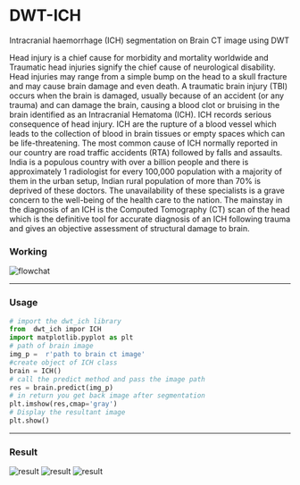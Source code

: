 # DWT-ICH
Intracranial haemorrhage (ICH) segmentation on Brain CT image using DWT

Head injury is a chief cause for morbidity and mortality worldwide and Traumatic head
injuries signify the chief cause of neurological disability. Head injuries may range from a
simple bump on the head to a skull fracture and may cause brain damage and even death.
A traumatic brain injury (TBI) occurs when the brain is damaged, usually because of an
accident (or any trauma) and can damage the brain, causing a blood clot or bruising in the brain
identified as an Intracranial Hematoma (ICH). ICH records serious consequence of head injury.
ICH are the rupture of a blood vessel which leads to the collection of blood in brain tissues or
empty spaces which can be life-threatening. The most common cause of ICH normally reported
in our country are road traffic accidents (RTA) followed by falls and assaults. India is a
populous country with over a billion people and there is approximately 1 radiologist for every
100,000 population with a majority of them in the urban setup, Indian rural population of more
than 70% is deprived of these doctors. The unavailability of these specialists is a grave concern
to the well-being of the health care to the nation. The mainstay in the diagnosis of an ICH is
the Computed Tomography (CT) scan of the head which is the definitive tool for accurate
diagnosis of an ICH following trauma and gives an objective assessment of structural damage
to brain.


### Working 

![flowchat]()


-----------------------------------------------------------

### Usage

```python
# import the dwt_ich library
from  dwt_ich impor ICH
import matplotlib.pyplot as plt
# path of brain image
img_p =  r'path to brain ct image'  
#create object of ICH class
brain = ICH()
# call the predict method and pass the image path
res = brain.predict(img_p)
# in return you get back image after segmentation
plt.imshow(res,cmap='gray')
# Display the resultant image
plt.show()
```


-----------------------------------------------------------


### Result

![result]()
![result]()
![result]()

